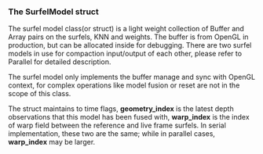 ### The SurfelModel struct
The surfel model class(or struct) is a light weight collection of Buffer and Array pairs on the surfels, KNN and weights. The buffer is from OpenGL in production, but can be allocated inside for debugging. There are two surfel models in use for compaction input/output of each other, please refer to Parallel for detailed description.

The surfel model only implements the buffer manage and sync with OpenGL context, for complex operations like model fusion or reset are not in the scope of this class.

The struct maintains to time flags, **geometry_index** is the latest depth observations that this model has been fused with, **warp_index** is the index of warp field between the reference and live frame surfels. In serial implementation, these two are the same; while in parallel cases, **warp_index** may be larger.